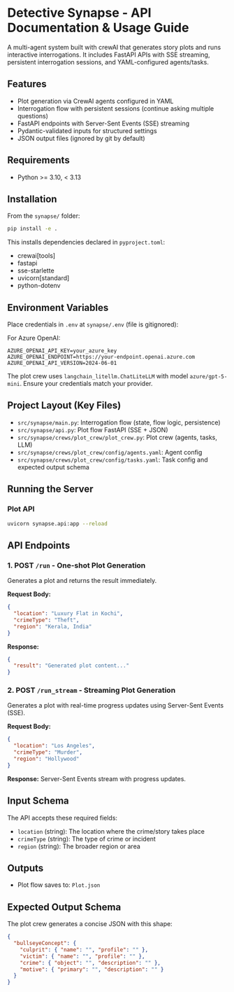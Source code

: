 # Detective Synapse - API Documentation & Usage Guide

A multi-agent system built with crewAI that generates story plots and runs interactive interrogations. It includes FastAPI APIs with SSE streaming, persistent interrogation sessions, and YAML-configured agents/tasks.

## Features

- Plot generation via CrewAI agents configured in YAML
- Interrogation flow with persistent sessions (continue asking multiple questions)
- FastAPI endpoints with Server-Sent Events (SSE) streaming
- Pydantic-validated inputs for structured settings
- JSON output files (ignored by git by default)

## Requirements

- Python >= 3.10, < 3.13

## Installation

From the `synapse/` folder:
```bash
pip install -e .
```

This installs dependencies declared in `pyproject.toml`:
- crewai[tools]
- fastapi
- sse-starlette
- uvicorn[standard]
- python-dotenv

## Environment Variables

Place credentials in `.env` at `synapse/.env` (file is gitignored):

For Azure OpenAI:
```env
AZURE_OPENAI_API_KEY=your_azure_key
AZURE_OPENAI_ENDPOINT=https://your-endpoint.openai.azure.com
AZURE_OPENAI_API_VERSION=2024-06-01
```

The plot crew uses `langchain_litellm.ChatLiteLLM` with model `azure/gpt-5-mini`. Ensure your credentials match your provider.

## Project Layout (Key Files)

- `src/synapse/main.py`: Interrogation flow (state, flow logic, persistence)
- `src/synapse/api.py`: Plot flow FastAPI (SSE + JSON)
- `src/synapse/crews/plot_crew/plot_crew.py`: Plot crew (agents, tasks, LLM)
- `src/synapse/crews/plot_crew/config/agents.yaml`: Agent config
- `src/synapse/crews/plot_crew/config/tasks.yaml`: Task config and expected output schema

## Running the Server

### Plot API
```bash
uvicorn synapse.api:app --reload
```

## API Endpoints

### 1. POST `/run` - One-shot Plot Generation
Generates a plot and returns the result immediately.

**Request Body:**
```json
{
  "location": "Luxury Flat in Kochi",
  "crimeType": "Theft",
  "region": "Kerala, India"
}
```

**Response:**
```json
{
  "result": "Generated plot content..."
}
```

### 2. POST `/run_stream` - Streaming Plot Generation
Generates a plot with real-time progress updates using Server-Sent Events (SSE).

**Request Body:**
```json
{
  "location": "Los Angeles",
  "crimeType": "Murder",
  "region": "Hollywood"
}
```

**Response:** Server-Sent Events stream with progress updates.

## Input Schema

The API accepts these required fields:

- `location` (string): The location where the crime/story takes place
- `crimeType` (string): The type of crime or incident
- `region` (string): The broader region or area

## Outputs

- Plot flow saves to: `Plot.json`

## Expected Output Schema

The plot crew generates a concise JSON with this shape:
```json
{
  "bullseyeConcept": {
    "culprit": { "name": "", "profile": "" },
    "victim": { "name": "", "profile": "" },
    "crime": { "object": "", "description": "" },
    "motive": { "primary": "", "description": "" }
  }
}
```
